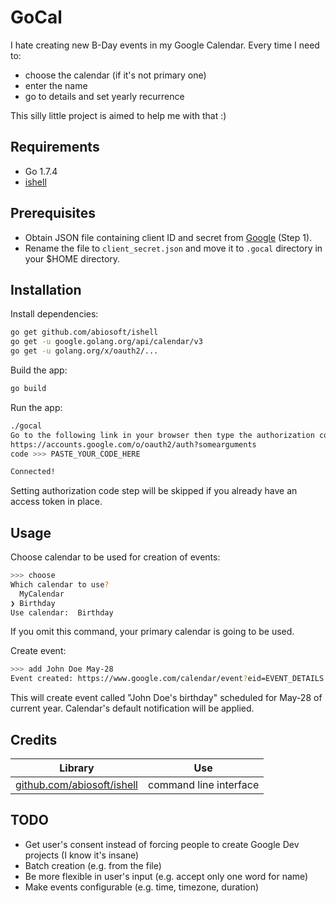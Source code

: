 # GoCal

I hate creating new B-Day events in my Google Calendar. Every time I need to:

* choose the calendar (if it's not primary one)
* enter the name
* go to details and set yearly recurrence

This silly little project is aimed to help me with that :)

## Requirements

* Go 1.7.4
* [ishell](https://github.com/abiosoft/ishell)

## Prerequisites

* Obtain JSON file containing client ID and secret from [Google](https://developers.google.com/google-apps/calendar/quickstart/go) (Step 1).
* Rename the file to `client_secret.json` and move it to `.gocal` directory in your $HOME directory.

## Installation

Install dependencies:

```bash
go get github.com/abiosoft/ishell
go get -u google.golang.org/api/calendar/v3
go get -u golang.org/x/oauth2/...
```

Build the app:

```bash
go build
```

Run the app:

```bash
./gocal
Go to the following link in your browser then type the authorization code: 
https://accounts.google.com/o/oauth2/auth?somearguments
code >>> PASTE_YOUR_CODE_HERE

Connected!
```

Setting authorization code step will be skipped if you already have an access token in place.

## Usage

Choose calendar to be used for creation of events:

```bash
>>> choose
Which calendar to use?
  MyCalendar
❯ Birthday
Use calendar:  Birthday
```

If you omit this command, your primary calendar is going to be used.

Create event:

```bash
>>> add John Doe May-28
Event created: https://www.google.com/calendar/event?eid=EVENT_DETAILS
```

This will create event called "John Doe's birthday" scheduled for May-28 of current year. Calendar's default notification will be applied.

## Credits
Library | Use
------- | -----
[github.com/abiosoft/ishell](https://github.com/abiosoft/ishell) | command line interface

## TODO

* Get user's consent instead of forcing people to create Google Dev projects (I know it's insane)
* Batch creation (e.g. from the file)
* Be more flexible in user's input (e.g. accept only one word for name)
* Make events configurable (e.g. time, timezone, duration)